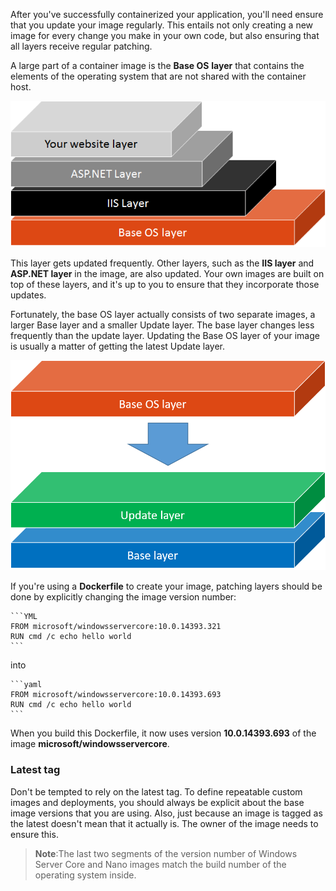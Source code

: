 
After you've successfully containerized your application, you'll need ensure that you update your image regularly. This entails not only creating a new image for every change you make in your own code, but also ensuring that all layers receive regular patching.


A large part of a container image is the **Base OS** **layer** that contains the elements of the operating system that are not shared with the container host.

![Image layers display in the following order from bottom to top: Base OS layer, IIS Layer, ASP.NET Layer, and Your website layer.](../../Linked_Image_Files\2.6.4_Image_Layers.png)

This layer gets updated frequently. Other layers, such as the **IIS layer** and **ASP.NET layer** in the image, are also updated. Your own images are built on top of these layers, and it's up to you to ensure that they incorporate those updates.

Fortunately, the base OS layer actually consists of two separate images, a larger Base layer and a smaller Update layer. The base layer changes less frequently than the update layer. Updating the Base OS layer of your image is usually a matter of getting the latest Update layer.

![A Base OS layer is broken into an Update layer and a base layer.](../../Linked_Image_Files\2.6.4_OS_Image_Layers.png)

If you're using a **Dockerfile** to create your image, patching layers should be done by explicitly changing the image version number:
    
    ```YML
    FROM microsoft/windowsservercore:10.0.14393.321
    RUN cmd /c echo hello world
    ```


into

    ```yaml
    FROM microsoft/windowsservercore:10.0.14393.693
    RUN cmd /c echo hello world 
    ```

When you build this Dockerfile, it now uses version **10.0.14393.693** of the image **microsoft/windowsservercore**.

### Latest tag
Don't be tempted to rely on the latest tag. To define repeatable custom images and deployments, you should always be explicit about the base image versions that you are using. Also, just because an image is tagged as the latest doesn't mean that it actually is. The owner of the image needs to ensure this.
​    

> **Note**:The last two segments of the version number of Windows Server Core and Nano images match the build number of the operating system inside.
